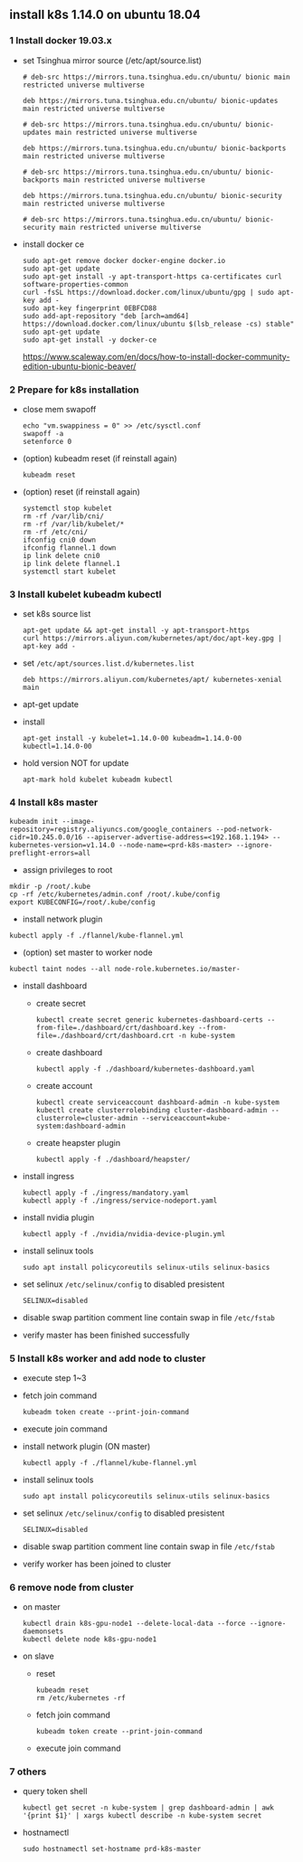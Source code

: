 ## install k8s 1.14.0 on ubuntu 18.04 

### 1 Install docker 19.03.x

- set Tsinghua mirror source (/etc/apt/source.list)

  ```
  # deb-src https://mirrors.tuna.tsinghua.edu.cn/ubuntu/ bionic main restricted universe multiverse
  
  deb https://mirrors.tuna.tsinghua.edu.cn/ubuntu/ bionic-updates main restricted universe multiverse
  
  # deb-src https://mirrors.tuna.tsinghua.edu.cn/ubuntu/ bionic-updates main restricted universe multiverse
  
  deb https://mirrors.tuna.tsinghua.edu.cn/ubuntu/ bionic-backports main restricted universe multiverse
  
  # deb-src https://mirrors.tuna.tsinghua.edu.cn/ubuntu/ bionic-backports main restricted universe multiverse
  
  deb https://mirrors.tuna.tsinghua.edu.cn/ubuntu/ bionic-security main restricted universe multiverse
  
  # deb-src https://mirrors.tuna.tsinghua.edu.cn/ubuntu/ bionic-security main restricted universe multiverse
  ```

- install docker ce

  ```
  sudo apt-get remove docker docker-engine docker.io
  sudo apt-get update
  sudo apt-get install -y apt-transport-https ca-certificates curl software-properties-common
  curl -fsSL https://download.docker.com/linux/ubuntu/gpg | sudo apt-key add -
  sudo apt-key fingerprint 0EBFCD88
  sudo add-apt-repository "deb [arch=amd64] https://download.docker.com/linux/ubuntu $(lsb_release -cs) stable"
  sudo apt-get update
  sudo apt-get install -y docker-ce
  ```

  https://www.scaleway.com/en/docs/how-to-install-docker-community-edition-ubuntu-bionic-beaver/



### 2 Prepare for k8s installation

- close mem swapoff

  ```
  echo "vm.swappiness = 0" >> /etc/sysctl.conf
  swapoff -a
  setenforce 0
  ```

- (option) kubeadm reset  (if reinstall again)

  ```
  kubeadm reset
  ```

- (option) reset  (if reinstall again)

  ```
  systemctl stop kubelet
  rm -rf /var/lib/cni/
  rm -rf /var/lib/kubelet/*
  rm -rf /etc/cni/
  ifconfig cni0 down
  ifconfig flannel.1 down
  ip link delete cni0
  ip link delete flannel.1
  systemctl start kubelet
  ```

  

### 3 Install kubelet kubeadm kubectl

- set k8s source list 

  ```
  apt-get update && apt-get install -y apt-transport-https
  curl https://mirrors.aliyun.com/kubernetes/apt/doc/apt-key.gpg | apt-key add - 
  ```

- set `/etc/apt/sources.list.d/kubernetes.list`

  ```
  deb https://mirrors.aliyun.com/kubernetes/apt/ kubernetes-xenial main
  ```

- apt-get update 

- install

  ```
  apt-get install -y kubelet=1.14.0-00 kubeadm=1.14.0-00 kubectl=1.14.0-00
  ```

- hold version NOT for update

  ```
  apt-mark hold kubelet kubeadm kubectl
  ```

  


### 4 Install k8s master

```
kubeadm init --image-repository=registry.aliyuncs.com/google_containers --pod-network-cidr=10.245.0.0/16 --apiserver-advertise-address=<192.168.1.194> --kubernetes-version=v1.14.0 --node-name=<prd-k8s-master> --ignore-preflight-errors=all
```

- assign privileges to root

```
mkdir -p /root/.kube
cp -rf /etc/kubernetes/admin.conf /root/.kube/config
export KUBECONFIG=/root/.kube/config
```

- install network plugin

```
kubectl apply -f ./flannel/kube-flannel.yml
```

- (option) set master to worker node

```
kubectl taint nodes --all node-role.kubernetes.io/master-
```

- install dashboard 

  - create secret

    ```
    kubectl create secret generic kubernetes-dashboard-certs --from-file=./dashboard/crt/dashboard.key --from-file=./dashboard/crt/dashboard.crt -n kube-system
    ```

  - create dashboard	

    ```
    kubectl apply -f ./dashboard/kubernetes-dashboard.yaml	
    ```

  - create account

    ```
    kubectl create serviceaccount dashboard-admin -n kube-system
    kubectl create clusterrolebinding cluster-dashboard-admin --clusterrole=cluster-admin --serviceaccount=kube-system:dashboard-admin
    ```

  - create heapster plugin

    ```
    kubectl apply -f ./dashboard/heapster/
    ```

- install ingress

  ```
  kubectl apply -f ./ingress/mandatory.yaml
  kubectl apply -f ./ingress/service-nodeport.yaml
  ```

- install nvidia plugin

  ```
  kubectl apply -f ./nvidia/nvidia-device-plugin.yml
  ```
- install selinux tools

  ```
  sudo apt install policycoreutils selinux-utils selinux-basics
  ```

- set selinux `/etc/selinux/config` to disabled presistent 

  ```
  SELINUX=disabled
  ```
- disable swap partition comment line contain swap in file `/etc/fstab`

- verify master has been finished successfully

### 5 Install k8s worker and add node to cluster

- execute step 1~3

- fetch join command 

  ```
  kubeadm token create --print-join-command
  ```

- execute join command 

- install network plugin (ON master)

  ```
  kubectl apply -f ./flannel/kube-flannel.yml
  ```
  
- install selinux tools

  ```
  sudo apt install policycoreutils selinux-utils selinux-basics
  ```

- set selinux `/etc/selinux/config` to disabled presistent 

  ```
  SELINUX=disabled
  ```
  
- disable swap partition comment line contain swap in file `/etc/fstab`

- verify worker has been joined to cluster 

  

### 6 remove node from cluster

- on master

  ```
  kubectl drain k8s-gpu-node1 --delete-local-data --force --ignore-daemonsets
  kubectl delete node k8s-gpu-node1
  ```

- on slave

  - reset

    ```
    kubeadm reset
    rm /etc/kubernetes -rf
    ```

  - fetch join command 

    ```
    kubeadm token create --print-join-command
    ```

  - execute join command 

### 7 others

- query token shell 

  ```
  kubectl get secret -n kube-system | grep dashboard-admin | awk '{print $1}' | xargs kubectl describe -n kube-system secret
  ```

- hostnamectl

  ```
  sudo hostnamectl set-hostname prd-k8s-master
  ```

  

